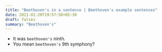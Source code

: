```yaml
---
title: "Beethoven's in a sentence | Beethoven's example sentences"
date: 2021-01-20T19:57:50+05:30
draft: falses
summary: "Beethoven's"
---
```

- It was `beethoven's` ninth.
- You mean `beethoven's` 9th symphony?
                 
